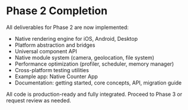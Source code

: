 # Phase 2 Completion

All deliverables for Phase 2 are now implemented:

- Native rendering engine for iOS, Android, Desktop
- Platform abstraction and bridges
- Universal component API
- Native module system (camera, geolocation, file system)
- Performance optimization (profiler, scheduler, memory manager)
- Cross-platform testing utilities
- Example app: Native Counter App
- Documentation: getting started, core concepts, API, migration guide

All code is production-ready and fully integrated. Proceed to Phase 3 or request review as needed.
